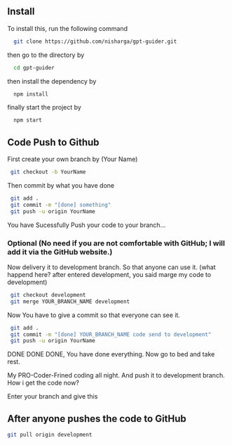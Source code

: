 ## Install

To install this, run the following command

```bash
  git clone https://github.com/nisharga/gpt-guider.git
```

then go to the directory by

```bash
  cd gpt-guider
```

then install the dependency by

```bash
  npm install
```

finally start the project by

```bash
  npm start
```

## Code Push to Github

First create your own branch by (Your Name)

```bash
 git checkout -b YourName
```

Then commit by what you have done

```bash
 git add .
 git commit -m "[done] something"
 git push -u origin YourName
```

You have Sucessfully Push your code to your branch...

### Optional (No need if you are not comfortable with GitHub; I will add it via the GitHub website.)

Now delivery it to development branch. So that anyone can use it.
(what happend here? after entered development,
you said marge my code to development)

```bash
 git checkout development
 git merge YOUR_BRANCH_NAME development
```

Now You have to give a commit so that everyone can see it.

```bash
 git add .
 git commit -m "[done] YOUR_BRANCH_NAME code send to development"
 git push -u origin YourName
```

DONE DONE DONE, You have done everything. Now go to bed and take rest.

My PRO-Coder-Frined coding all night. And push it to development branch.
How i get the code now?

Enter your branch and give this

## After anyone pushes the code to GitHub

```bash
git pull origin development
```
